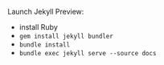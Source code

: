 Launch Jekyll Preview:
- install Ruby
- `gem install jekyll bundler`
- `bundle install`
- `bundle exec jekyll serve --source docs`
